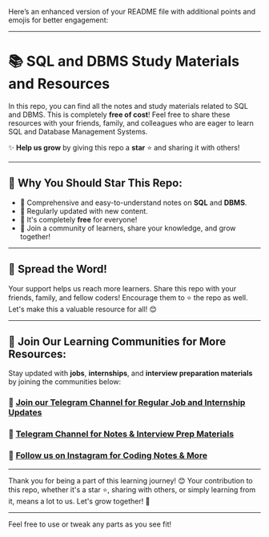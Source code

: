 Here’s an enhanced version of your README file with additional points and emojis for better engagement:

---

# 📚 SQL and DBMS Study Materials and Resources  
In this repo, you can find all the notes and study materials related to SQL and DBMS. This is completely **free of cost**! Feel free to share these resources with your friends, family, and colleagues who are eager to learn SQL and Database Management Systems.

✨ **Help us grow** by giving this repo a **star** ⭐ and sharing it with others!

---

## 🚀 Why You Should Star This Repo:
- 📖 Comprehensive and easy-to-understand notes on **SQL** and **DBMS**.
- 📝 Regularly updated with new content.
- 🌟 It's completely **free** for everyone!
- 👫 Join a community of learners, share your knowledge, and grow together!

---

## 📢 Spread the Word!  
Your support helps us reach more learners. Share this repo with your friends, family, and fellow coders! Encourage them to ⭐ the repo as well. Let's make this a valuable resource for all! 😊

---

## 👥 Join Our Learning Communities for More Resources:  
Stay updated with **jobs**, **internships**, and **interview preparation materials** by joining the communities below:

### 💼 [Join our Telegram Channel for Regular Job and Internship Updates](https://telegram.me/jobsinternshipswale)  
### 📘 [Telegram Channel for Notes & Interview Prep Materials](https://telegram.me/staylearner)  
### 📸 [Follow us on Instagram for Coding Notes & More](https://www.instagram.com/coders_notes/)

---

Thank you for being a part of this learning journey! 😊 Your contribution to this repo, whether it's a star ⭐, sharing with others, or simply learning from it, means a lot to us. Let's grow together! 💪

---

Feel free to use or tweak any parts as you see fit!
